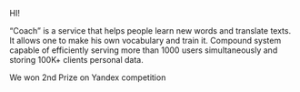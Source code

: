 HI!

“Coach” is a service that helps people learn new words and translate texts. It allows one to make his own vocabulary and train it. Сompound system capable of efficiently serving more than 1000 users simultaneously and storing 100K+ clients personal data.

We won 2nd Prize on Yandex competition
